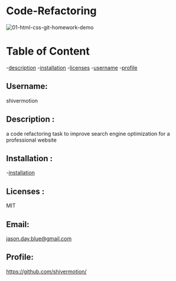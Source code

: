 # Code-Refactoring
![01-html-css-git-homework-demo](https://user-images.githubusercontent.com/75548830/146125246-988ac293-8971-40a9-be44-ff79c92018b4.png)

# Table of Content

-[description](#description) -[installation](#installation) -[licenses](#licenses) -[username](#username) -[profile](#profile)

## Username:

shivermotion

## Description :

a code refactoring task to improve search engine optimization for a professional website

## Installation :

-[installation](#installation)

## Licenses :

MIT

## Email:

jason.day.blue@gmail.com

## Profile:

https://github.com/shivermotion/

